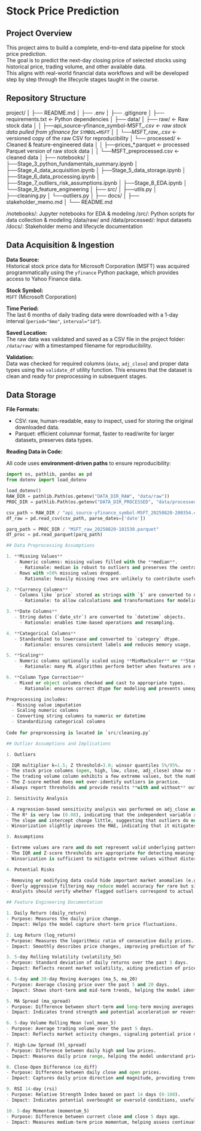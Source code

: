 # Stock Price Prediction  

## Project Overview  
This project aims to build a complete, end-to-end data pipeline for stock price prediction.  
The goal is to predict the next-day closing price of selected stocks using historical price, trading volume, and other available data.  
This aligns with real-world financial data workflows and will be developed step by step through the lifecycle stages taught in the course.  

## Repository Structure  
project/
│
├── README.md
│
├── .env
│
├── .gitignore
│
├── requirements.txt <- Python dependencies
│
├── data/
│ ├── raw/ <- Raw stock data
│ │ ├──api_source-yfinance_symbol-MSFT_*.csv <- raw stock data pulled from yfinance for `SYMBOL=MSFT`
│ │ └──MSFT_raw_*.csv <- versioned copy of the raw CSV for reproducibility
│ └── processed/ <- Cleaned & feature-engineered data
│ │ ├──prices_*.parquet <- processed Parquet version of raw stock data
│ │ └──MSFT_preprocessed.csv <- cleaned data
│
├── notebooks/
│ ├──Stage_3_python_fundamentals_summary.ipynb
│ ├──Stage_4_data_acquisition.ipynb
│ ├──Stage_5_data_storage.ipynb
│ ├──Stage_6_data_processing.ipynb
│ ├──Stage_7_outliers_risk_assumptions.ipynb
│ ├──Stage_8_EDA.ipynb
│ └──Stage_9_feature_engineering
│
├── src/
│ ├──utils.py
│ ├──cleaning.py
│ └──outliers.py
│
├── docs/
│ ├── stakeholder_memo.md
│ └── README.md

/notebooks/: Jupyter notebooks for EDA & modeling
/src/: Python scripts for data collection & modeling
/data/raw/ and /data/processed/: Input datasets
/docs/: Stakeholder memo and lifecycle documentation


## Data Acquisition & Ingestion

**Data Source:**  
Historical stock price data for Microsoft Corporation (MSFT) was acquired programmatically using the `yfinance` Python package, which provides access to Yahoo Finance data.

**Stock Symbol:**  
`MSFT` (Microsoft Corporation)

**Time Period:**  
The last 6 months of daily trading data were downloaded with a 1-day interval (`period="6mo"`, `interval="1d"`).

**Saved Location:**  
The raw data was validated and saved as a CSV file in the project folder:  
`/data/raw/` with a timestamped filename for reproducibility.  

**Validation:**  
Data was checked for required columns (`date`, `adj_close`) and proper data types using the `validate_df` utility function. This ensures that the dataset is clean and ready for preprocessing in subsequent stages.

## Data Storage

**File Formats:** 

- CSV: raw, human-readable, easy to inspect, used for storing the original downloaded data.
- Parquet: efficient columnar format, faster to read/write for larger datasets, preserves data types.

**Reading Data in Code:**

All code uses **environment-driven paths** to ensure reproducibility:

```python
import os, pathlib, pandas as pd
from dotenv import load_dotenv

load_dotenv()
RAW_DIR = pathlib.Path(os.getenv("DATA_DIR_RAW", "data/raw"))
PROC_DIR = pathlib.Path(os.getenv("DATA_DIR_PROCESSED", "data/processed"))

csv_path = RAW_DIR / "api_source-yfinance_symbol-MSFT_20250820-200354.csv"
df_raw = pd.read_csv(csv_path, parse_dates=['date'])

parq_path = PROC_DIR / "MSFT_raw_20250820-101530.parquet"
df_proc = pd.read_parquet(parq_path)

## Data Preprocessing Assumptions

1. **Missing Values**
   - Numeric columns: missing values filled with the **median**.
     - Rationale: median is robust to outliers and preserves the central tendency.
   - Rows with >50% missing values dropped.
     - Rationale: heavily missing rows are unlikely to contribute useful information.

2. **Currency Columns**
   - Columns like `price` stored as strings with `$` are converted to numeric (float).
     - Rationale: to allow calculations and transformations for modeling.

3. **Date Columns**
   - String dates (`date_str`) are converted to `datetime` objects.
     - Rationale: enables time-based operations and resampling.

4. **Categorical Columns**
   - Standardized to lowercase and converted to `category` dtype.
     - Rationale: ensures consistent labels and reduces memory usage.

5. **Scaling**
   - Numeric columns optionally scaled using **MinMaxScaler** or **StandardScaler**.
     - Rationale: many ML algorithms perform better when features are normalized.

6. **Column Type Correction**
   - Mixed or object columns checked and cast to appropriate types.
     - Rationale: ensures correct dtype for modeling and prevents unexpected errors.

Preprocessing includes:
  - Missing value imputation
  - Scaling numeric columns
  - Converting string columns to numeric or datetime
  - Standardizing categorical columns
  
Code for preprocessing is located in `src/cleaning.py`

## Outlier Assumptions and Implications

1. Outliers

- IQR multiplier k=1.5; Z threshold=3.0; winsor quantiles 5%/95%.
- The stock price columns (open, high, low, close, adj_close) show no significant outliers, indicating that their distributions are relatively concentrated.
- The trading volume column exhibits a few extreme values, but the number is small and both IQR and Z-score methods detect consistent points.
- The Z-score method does not over-identify outliers in practice.
- Always report thresholds and provide results **with and without** outliers.

2. Sensitivity Analysis

- A regression-based sensitivity analysis was performed on adj_close and volume to evaluate the impact of outliers on model results.
- The R² is very low (0.08), indicating that the independent variable x has weak explanatory power for y.
- The slope and intercept change little, suggesting that outliers do not significantly affect the overall trend.
- Winsorization slightly improves the MAE, indicating that it mitigates the impact of a few extreme points.

3. Assumptions

- Extreme values are rare and do not represent valid underlying patterns.
- The IQR and Z-score thresholds are appropriate for detecting meaningful outliers in stock price and volume data.
- Winsorization is sufficient to mitigate extreme values without distorting overall trends.

4. Potential Risks

- Removing or modifying data could hide important market anomalies (e.g., flash crashes or spikes).
- Overly aggressive filtering may reduce model accuracy for rare but significant events.
- Analysts should verify whether flagged outliers correspond to actual market events or data errors.

## Feature Engineering Documentation

1. Daily Return (daily_return)
- Purpose: Measures the daily price change.
- Impact: Helps the model capture short-term price fluctuations.

2. Log Return (log_return)
- Purpose: Measures the logarithmic ratio of consecutive daily prices.
- Impact: Smoothly describes price changes, improving prediction of future trends.

3. 5-day Rolling Volatility (volatility_5d)
- Purpose: Standard deviation of daily returns over the past 5 days.
- Impact: Reflects recent market volatility, aiding prediction of price swings.

4. 5-day and 20-day Moving Averages (ma_5, ma_20)
- Purpose: Average closing price over the past 5 and 20 days.
- Impact: Shows short-term and mid-term trends, helping the model identify price direction.

5. MA Spread (ma_spread)
- Purpose: Difference between short-term and long-term moving averages.
- Impact: Indicates trend strength and potential acceleration or reversal in price.

6. 5-day Volume Rolling Mean (vol_mean_5)
- Purpose: Average trading volume over the past 5 days.
- Impact: Reflects market activity changes, signaling potential price movements.

7. High-Low Spread (hl_spread)
- Purpose: Difference between daily high and low prices.
- Impact: Measures daily price range, helping the model understand price instability.

8. Close-Open Difference (co_diff)
- Purpose: Difference between daily close and open prices.
- Impact: Captures daily price direction and magnitude, providing trend information.

9. RSI 14-day (rsi)
- Purpose: Relative Strength Index based on past 14 days (0-100).
- Impact: Indicates potential overbought or oversold conditions, useful for short-term trend prediction.

10. 5-day Momentum (momentum_5)
- Purpose: Difference between current close and close 5 days ago.
- Impact: Measures medium-term price momentum, helping assess continuation or reversal potential.

